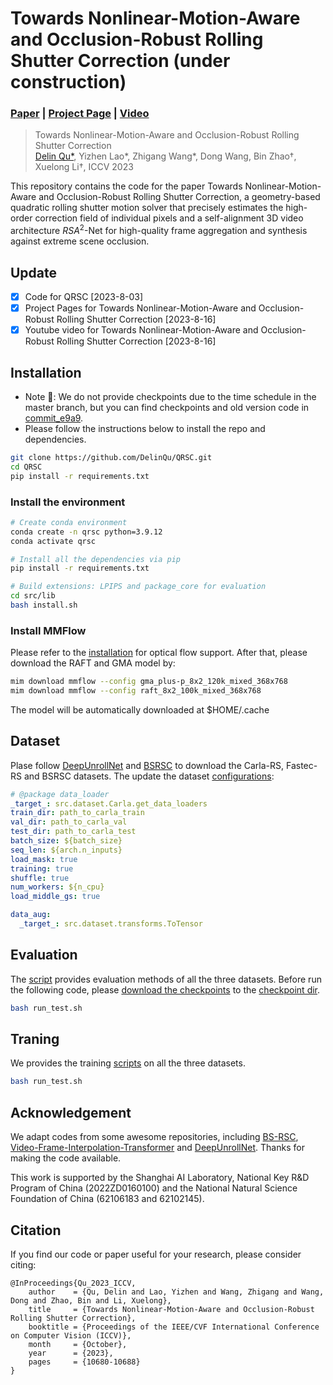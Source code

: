 # Towards Nonlinear-Motion-Aware and Occlusion-Robust Rolling Shutter Correction (under construction)

### [Paper](https://arxiv.org/pdf/2303.18125.pdf) | [Project Page](https://delinqu.github.io/QRSC) | [Video](https://youtu.be/Or-yvKHUrZ0)

> Towards Nonlinear-Motion-Aware and Occlusion-Robust Rolling Shutter Correction <br />
> [Delin Qu*](https://delinqu.github.io/), Yizhen Lao*, Zhigang Wang*, Dong Wang, Bin Zhao†, Xuelong Li†,
> ICCV 2023

<!-- <p align="center">
  <a href="">
    <img src="./media/coslam_teaser.gif" alt="Logo" width="80%">
  </a>
</p> -->


This repository contains the code for the paper Towards Nonlinear-Motion-Aware and Occlusion-Robust Rolling Shutter Correction, a geometry-based quadratic rolling shutter motion solver that precisely estimates the high-order correction field of individual pixels and a self-alignment 3D video architecture $RSA^2$-Net for high-quality frame aggregation and synthesis against extreme scene occlusion.

## Update
- [x] Code for QRSC [2023-8-03]
- [x] Project Pages for Towards Nonlinear-Motion-Aware and Occlusion-Robust Rolling Shutter Correction [2023-8-16]
- [x] Youtube video for Towards Nonlinear-Motion-Aware and Occlusion-Robust Rolling Shutter Correction [2023-8-16]

## Installation
- Note 📢: We do not provide checkpoints due to the time schedule in the master branch, but you can find checkpoints and old version code in [commit_e9a9](https://github.com/DelinQu/QRSC/tree/8739072e3c848cbc832d0f30d998e2d41b51e9a9).
- Please follow the instructions below to install the repo and dependencies.

```bash
git clone https://github.com/DelinQu/QRSC.git
cd QRSC
pip install -r requirements.txt
```

### Install the environment

```bash
# Create conda environment
conda create -n qrsc python=3.9.12
conda activate qrsc

# Install all the dependencies via pip
pip install -r requirements.txt

# Build extensions: LPIPS and package_core for evaluation
cd src/lib
bash install.sh
```

### Install MMFlow
Please refer to the [installation](https://github.com/open-mmlab/mmflow/blob/master/docs/en/install.md) for optical flow support. After that, please download the RAFT and GMA model by:
```bash
mim download mmflow --config gma_plus-p_8x2_120k_mixed_368x768
mim download mmflow --config raft_8x2_100k_mixed_368x768
```

The model will be automatically downloaded at $HOME/.cache

## Dataset
Plase follow [DeepUnrollNet](https://github.com/ethliup/DeepUnrollNet) and [BSRSC](https://github.com/ljzycmd/BSRSC) to download the Carla-RS, Fastec-RS and BSRSC datasets. The update the dataset [configurations](conf/dataset):
```yaml
# @package data_loader
_target_: src.dataset.Carla.get_data_loaders
train_dir: path_to_carla_train
val_dir: path_to_carla_val
test_dir: path_to_carla_test
batch_size: ${batch_size}
seq_len: ${arch.n_inputs}
load_mask: true
training: true
shuffle: true
num_workers: ${n_cpu}
load_middle_gs: true

data_aug: 
  _target_: src.dataset.transforms.ToTensor
```

## Evaluation
The [script](run_test.sh) provides evaluation methods of all the three datasets. Before run the following code, please [download the checkpoints]() to the [checkpoint dir](checkpoint).

```bash
bash run_test.sh
```

## Traning
We provides the training [scripts](run.sh) on all the three datasets.
```bash
bash run_test.sh
```

## Acknowledgement

We adapt codes from some awesome repositories, including [BS-RSC](https://github.com/ljzycmd/BSRSC), [Video-Frame-Interpolation-Transformer](https://github.com/zhshi0816/Video-Frame-Interpolation-Transformer) and [DeepUnrollNet](https://github.com/ethliup/DeepUnrollNet). Thanks for making the code available.

This work is supported by the Shanghai AI Laboratory, National Key R&D Program of China (2022ZD0160100) and the National Natural Science Foundation of China (62106183 and 62102145).

## Citation

If you find our code or paper useful for your research, please consider citing:

```
@InProceedings{Qu_2023_ICCV,
    author    = {Qu, Delin and Lao, Yizhen and Wang, Zhigang and Wang, Dong and Zhao, Bin and Li, Xuelong},
    title     = {Towards Nonlinear-Motion-Aware and Occlusion-Robust Rolling Shutter Correction},
    booktitle = {Proceedings of the IEEE/CVF International Conference on Computer Vision (ICCV)},
    month     = {October},
    year      = {2023},
    pages     = {10680-10688}
}
```
